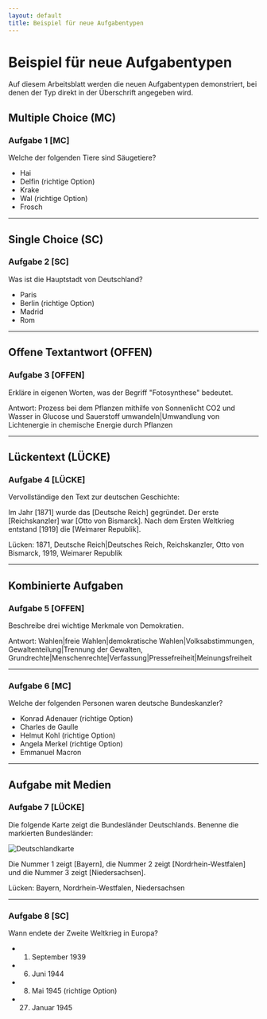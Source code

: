 ```yaml
---
layout: default
title: Beispiel für neue Aufgabentypen
---
```


# Beispiel für neue Aufgabentypen

Auf diesem Arbeitsblatt werden die neuen Aufgabentypen demonstriert, bei denen der Typ direkt in der Überschrift angegeben wird.

## Multiple Choice (MC)

### Aufgabe 1 [MC]

Welche der folgenden Tiere sind Säugetiere?

- Hai
- Delfin (richtige Option)
- Krake
- Wal (richtige Option)
- Frosch

---

## Single Choice (SC)

### Aufgabe 2 [SC]

Was ist die Hauptstadt von Deutschland?

- Paris
- Berlin (richtige Option)
- Madrid
- Rom

---

## Offene Textantwort (OFFEN)

### Aufgabe 3 [OFFEN]

Erkläre in eigenen Worten, was der Begriff "Fotosynthese" bedeutet.

Antwort: Prozess bei dem Pflanzen mithilfe von Sonnenlicht CO2 und Wasser in Glucose und Sauerstoff umwandeln|Umwandlung von Lichtenergie in chemische Energie durch Pflanzen

---

## Lückentext (LÜCKE)

### Aufgabe 4 [LÜCKE]

Vervollständige den Text zur deutschen Geschichte:

Im Jahr [1871] wurde das [Deutsche Reich] gegründet. Der erste [Reichskanzler] war [Otto von Bismarck]. Nach dem Ersten Weltkrieg entstand [1919] die [Weimarer Republik].

Lücken: 1871, Deutsche Reich|Deutsches Reich, Reichskanzler, Otto von Bismarck, 1919, Weimarer Republik

---

## Kombinierte Aufgaben

### Aufgabe 5 [OFFEN]

Beschreibe drei wichtige Merkmale von Demokratien.

Antwort: Wahlen|freie Wahlen|demokratische Wahlen|Volksabstimmungen, Gewaltenteilung|Trennung der Gewalten, Grundrechte|Menschenrechte|Verfassung|Pressefreiheit|Meinungsfreiheit

---

### Aufgabe 6 [MC]

Welche der folgenden Personen waren deutsche Bundeskanzler?

- Konrad Adenauer (richtige Option)
- Charles de Gaulle
- Helmut Kohl (richtige Option)
- Angela Merkel (richtige Option)
- Emmanuel Macron

---

## Aufgabe mit Medien 

### Aufgabe 7 [LÜCKE]

Die folgende Karte zeigt die Bundesländer Deutschlands. Benenne die markierten Bundesländer:

![Deutschlandkarte](/assets/images/deutschlandkarte.png)

Die Nummer 1 zeigt [Bayern], die Nummer 2 zeigt [Nordrhein-Westfalen] und die Nummer 3 zeigt [Niedersachsen].

Lücken: Bayern, Nordrhein-Westfalen, Niedersachsen

---

### Aufgabe 8 [SC]

Wann endete der Zweite Weltkrieg in Europa?

- 1. September 1939
- 6. Juni 1944
- 8. Mai 1945 (richtige Option)
- 27. Januar 1945
